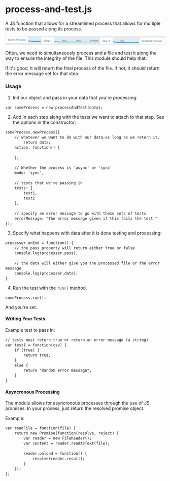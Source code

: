 # process-and-test.js
A JS function that allows for a streamlined process that allows for multiple tests to be passed along its process.

![alt tag](assets/process-and-test.png?raw=true)

Often, we need to simultaneously process and a file and test it along the way to ensure the integrity of the file. This module should help that.

If it's good, it will return the final process of the file.
If not, it should return the error message set for that step.

### Usage
1) Init our object and pass in your data that you're processing:

```
var someProcess = new processAndTest(data);
```

2) Add in each step along with the tests we want to attach to that step. See the options in the constructor:

```
someProcess.newProcess({
    // whatever we want to do with our data-as long as we return it.
        return data;
    action: function() {
        
    },

    // Whether the process is 'async' or 'sync'
    mode: 'sync',

    // tests that we're passing in
    tests: [
        test1,
        test2
    ],

    // specify an error message to go with these sets of tests
    errorMessage: "The error message given if this fails the test."
});
```

3) Specify what happens with data after it is done testing and processing:
```
processer.onEnd = function() {
    // the pass property will return either true or false
    console.log(processer.pass);

    // the data will either give you the processed file or the error message
    console.log(processer.data);
}
```

4) Run the test with the `run()` method.

```
someProcess.run();
```

And you're set.

#### Writing Your Tests

Example test to pass in:
```
// tests must return true or return an error message (a string)
var test1 = function(csv) {
    if (true) {
        return true;    
    }
    else {
        return "Random error message";
    }
}
```

#### Asyncronous Processing

The module allows for asyncronous processes through the use of JS promises. In your process, just return the resolved promise object.

Example:
```
var readFile = function(file) {
    return new Promise(function(resolve, reject) {
        var reader = new FileReader();
        var content = reader.readAsText(file);

        reader.onload = function() {
            resolve(reader.result);
        }
    }); 
};
```